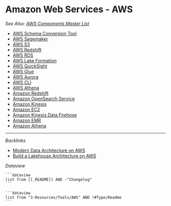 # Amazon Web Services - AWS

*See Also: [AWS Components Master List](../../../../../2-Areas/Lists/AWS%20Components%20Master%20List.md)*

* [AWS Schema Conversion Tool](AWS%20Schema%20Conversion%20Tool.md)
* [AWS Sagemaker](AWS%20Sagemaker.md)
* [AWS S3](AWS%20S3.md)
* [AWS Redshift](AWS%20Redshift.md)
* [AWS RDS](AWS%20RDS.md)
* [AWS Lake Formation](AWS%20Lake%20Formation.md)
* [AWS QuickSight](AWS%20QuickSight.md)
* [AWS Glue](AWS%20Glue.md)
* [AWS Aurora](AWS%20Aurora.md)
* [AWS CLI](AWS%20CLI.md)
* [AWS Athena](AWS%20Athena.md)
* [Amazon Redshift](Amazon%20Redshift.md)
* [Amazon OpenSearch Service](Amazon%20OpenSearch%20Service.md)
* [Amazon Kinesis](Amazon%20Kinesis.md)
* [Amazon EC2](Amazon%20EC2.md)
* [Amazon Kinesis Data Firehose](Amazon%20Kinesis%20Data%20Firehose.md)
* [Amazon EMR](Amazon%20EMR.md)
* [Amazon Athena](Amazon%20Athena.md)

---

*Backlinks*

* [Modern Data Architecture on AWS](../../../../../0-Slipbox/Modern%20Data%20Architecture%20on%20AWS.md)
* [Build a Lakehouse Architecture on AWS](../../../../../0-Slipbox/Build%20a%20Lakehouse%20Architecture%20on%20AWS.md)

*Dataview*

````
```dataview
list from [[_README]] AND -"Changelog"
```

```dataview
list from "3-Resources/Tools/AWS" AND !#Type/Readme
```
````
